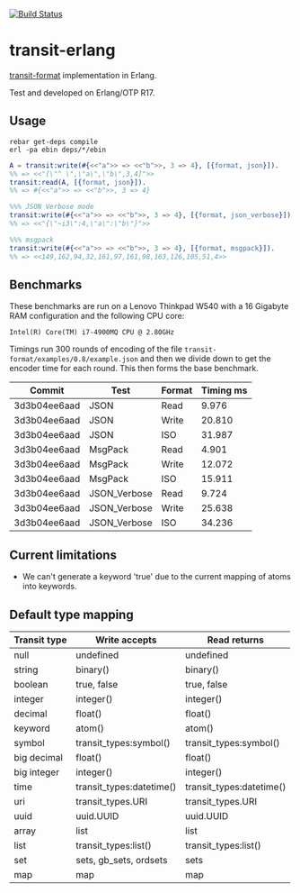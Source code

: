 [![Build
Status](https://travis-ci.org/isaiah/transit-erlang.svg)](https://travis-ci.org/isaiah/transit-erlang)

transit-erlang
==============
[transit-format](https://github.com/cognitect/transit-format) implementation in Erlang.

Test and developed on Erlang/OTP R17.

Usage
-----

```shell
rebar get-deps compile
erl -pa ebin deps/*/ebin
```

```erlang
A = transit:write(#{<<"a">> => <<"b">>, 3 => 4}, [{format, json}]).
%% => <<"[\"^ \",\"a\",\"b\",3,4]">>
transit:read(A, [{format, json}]).
%% => #{<<"a">> => <<"b">>, 3 => 4}

%%% JSON Verbose mode
transit:write(#{<<"a">> => <<"b">>, 3 => 4}, [{format, json_verbose}]).
%% => <<"{\"~i3\":4,\"a\":\"b\"}">>

%%% msgpack
transit:write(#{<<"a">> => <<"b">>, 3 => 4}, [{format, msgpack}]).
%% => <<149,162,94,32,161,97,161,98,163,126,105,51,4>>
```

Benchmarks
--------------------

These benchmarks are run on a Lenovo Thinkpad W540 with a 16 Gigabyte RAM configuration and the following CPU core:

	Intel(R) Core(TM) i7-4900MQ CPU @ 2.80GHz

Timings run 300 rounds of encoding of the file `transit-format/examples/0.8/example.json` and then we divide down to get the
encoder time for each round. This then forms the base benchmark.

| Commit | Test | Format | Timing ms |
| ------ | ---- | ------ | --------- |
| 3d3b04ee6aad | JSON | Read | 9.976 |
| 3d3b04ee6aad | JSON | Write | 20.810 |
| 3d3b04ee6aad | JSON | ISO | 31.987 |
| 3d3b04ee6aad | MsgPack | Read | 4.901 |
| 3d3b04ee6aad | MsgPack | Write | 12.072 |
| 3d3b04ee6aad | MsgPack | ISO | 15.911 |
| 3d3b04ee6aad | JSON_Verbose | Read | 9.724 |
| 3d3b04ee6aad | JSON_Verbose | Write | 25.638 |
| 3d3b04ee6aad | JSON_Verbose | ISO | 34.236 |


Current limitations
--------------------

* We can't generate a keyword 'true' due to the current mapping of atoms into keywords.

Default type mapping
--------------------

| Transit type | Write accepts             | Read returns              |
| ------------ | -------------             | ------------              |
| null         | undefined                 | undefined                 |
| string       | binary()                  | binary()                  |
| boolean      | true, false               | true, false               |
| integer      | integer()                 | integer()                 |
| decimal      | float()                   | float()                   |
| keyword      | atom()                    | atom()                    |
| symbol       | transit\_types:symbol()   | transit\_types:symbol()   |
| big decimal  | float()                   | float()                   |
| big integer  | integer()                 | integer()                 |
| time         | transit\_types:datetime() | transit\_types:datetime() |
| uri          | transit\_types.URI        | transit\_types.URI        |
| uuid         | uuid.UUID                 | uuid.UUID                 |
| array        | list                      | list                      |
| list         | transit\_types:list()     | transit\_types:list()     |
| set          | sets, gb\_sets, ordsets   | sets                      |
| map          | map                       | map                       |
